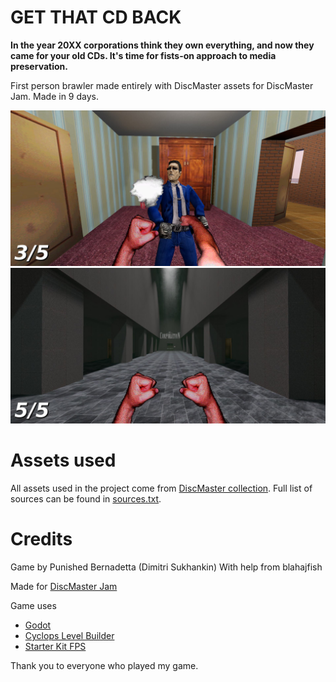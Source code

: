 # GET THAT CD BACK

**In the year 20XX corporations think they own everything, and now they came for your old CDs. It's time for fists-on approach to media preservation.**

First person brawler made entirely with DiscMaster assets for DiscMaster Jam. Made in 9 days.

![](screenshots/2025-04-29_021756.jpg) ![](screenshots/2025-04-29_021805.jpg)

# Assets used
All assets used in the project come from [DiscMaster collection](https://discmaster.textfiles.com/). Full list of sources can be found in [sources.txt](/sources.txt).

# Credits

Game by Punished Bernadetta (Dimitri Sukhankin)
With help from blahajfish

Made for [DiscMaster Jam](https://itch.io/jam/discmaster-jam)

Game uses
* [Godot](https://godotengine.org/)
* [Cyclops Level Builder](https://github.com/blackears/cyclopsLevelBuilder)
* [Starter Kit FPS](https://github.com/KenneyNL/Starter-Kit-FPS)

Thank you to everyone who played my game.
